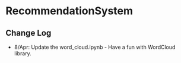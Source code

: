 # RecommendationSystem

## Change Log 
* 8/Apr: Update the word_cloud.ipynb - Have a fun with WordCloud library.
